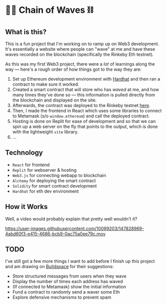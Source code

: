 # 👋🏽 Chain of Waves ⛓

## What is this?

This is a fun project that I'm working on to ramp up on Web3 development. It's essentially a website where people can "wave" at me and have these waves recorded on the blockchain (specifically the Rinkeby Eth testnet).

As this was my first Web3 project, there were a *lot* of learnings along the way — here's a rough order of how things got to the way they are:

  1. Set up Ethereum development environment with [Hardhat](https://hardhat.org/) and then ran a contract to make sure it worked.
  2. Created a smart contract that will store who has *waved* at me, and how many times they've done so — this information is pulled directly from the blockchain and displayed on the site.
  3. Afterwards, the contract was deployed to the Rinkeby testnet [here](https://rinkeby.etherscan.io/address/0x8d8297d090b58151337da30b58f99fde986683d3).
  4. Then, I made the frontend in React which uses some libraries to connect to Metamask (s/o `window.ethereum`) and call the deployed contract.
  5. Hosting is done on Replit for ease of development and so that we can spin up a web server on the fly that points to the output, which is done with the lightweight `vite` library.
  6. ...

## Technology
* `React` for frontend 
* `Replit` for webserver & hosting
* `Web3.js` for connecting webapp to blockchain
* `Alchemy` for deploying the smart contract
* `Solidity` for smart contract development
* `Hardhat` for eth dev environment

## How it Works
  
Well, a video would probably explain that pretty well wouldn't it?

https://user-images.githubusercontent.com/10099203/147828969-4abd60f3-e415-4686-bcb9-0ac75a0ee79c.mov

## TODO

I've still got a few more things I want to add before I finish up this project and am drawing on [Buildspace](https://buildspace.so/) for their suggestions:
* Store structured messages from users when they wave
* Display the number of times each address has waved
* (If connected to Metamask) show the initial information
* Fund a contract to randomly send a waver some Eth
* Explore defensive mechanisms to prevent spam
